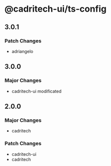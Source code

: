 # @cadritech-ui/ts-config

## 3.0.1

### Patch Changes

- adriangelo

## 3.0.0

### Major Changes

- cadritech-ui modificated

## 2.0.0

### Major Changes

- cadritech

### Patch Changes

- cadritech-ui
- cadritech
